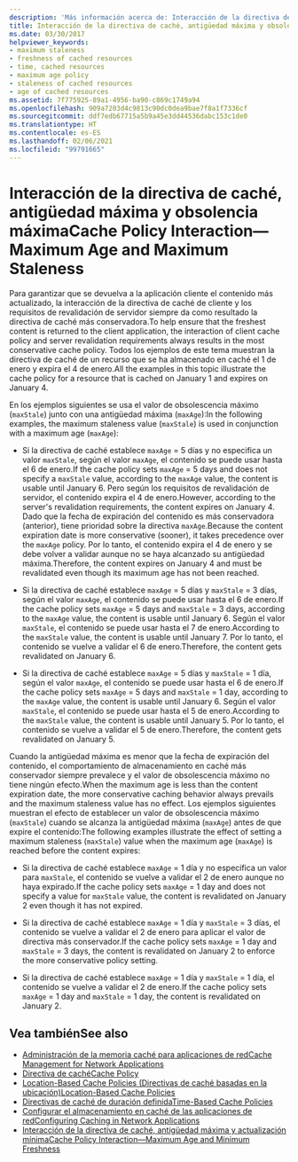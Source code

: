 ```yaml
---
description: 'Más información acerca de: Interacción de la directiva de caché, antigüedad máxima y obsolencia máxima'
title: Interacción de la directiva de caché, antigüedad máxima y obsolencia máxima
ms.date: 03/30/2017
helpviewer_keywords:
- maximum staleness
- freshness of cached resources
- time, cached resources
- maximum age policy
- staleness of cached resources
- age of cached resources
ms.assetid: 7f775925-89a1-4956-ba90-c869c1749a94
ms.openlocfilehash: 909a7203d4c9813c90dc0dea9bae7f8a1f7336cf
ms.sourcegitcommit: ddf7edb67715a5b9a45e3dd44536dabc153c1de0
ms.translationtype: HT
ms.contentlocale: es-ES
ms.lasthandoff: 02/06/2021
ms.locfileid: "99791665"
---
```

# <a name="cache-policy-interactionmaximum-age-and-maximum-staleness"></a><span data-ttu-id="77f4f-103">Interacción de la directiva de caché, antigüedad máxima y obsolencia máxima</span><span class="sxs-lookup"><span data-stu-id="77f4f-103">Cache Policy Interaction—Maximum Age and Maximum Staleness</span></span>

<span data-ttu-id="77f4f-104">Para garantizar que se devuelva a la aplicación cliente el contenido más actualizado, la interacción de la directiva de caché de cliente y los requisitos de revalidación de servidor siempre da como resultado la directiva de caché más conservadora.</span><span class="sxs-lookup"><span data-stu-id="77f4f-104">To help ensure that the freshest content is returned to the client application, the interaction of client cache policy and server revalidation requirements always results in the most conservative cache policy.</span></span> <span data-ttu-id="77f4f-105">Todos los ejemplos de este tema muestran la directiva de caché de un recurso que se ha almacenado en caché el 1 de enero y expira el 4 de enero.</span><span class="sxs-lookup"><span data-stu-id="77f4f-105">All the examples in this topic illustrate the cache policy for a resource that is cached on January 1 and expires on January 4.</span></span>  
  
 <span data-ttu-id="77f4f-106">En los ejemplos siguientes se usa el valor de obsolescencia máximo (`maxStale`) junto con una antigüedad máxima (`maxAge`):</span><span class="sxs-lookup"><span data-stu-id="77f4f-106">In the following examples, the maximum staleness value (`maxStale`) is used in conjunction with a maximum age (`maxAge`):</span></span>  
  
- <span data-ttu-id="77f4f-107">Si la directiva de caché establece `maxAge` = 5 días y no especifica un valor `maxStale`, según el valor `maxAge`, el contenido se puede usar hasta el 6 de enero.</span><span class="sxs-lookup"><span data-stu-id="77f4f-107">If the cache policy sets `maxAge` = 5 days and does not specify a `maxStale` value, according to the `maxAge` value, the content is usable until January 6.</span></span> <span data-ttu-id="77f4f-108">Pero según los requisitos de revalidación de servidor, el contenido expira el 4 de enero.</span><span class="sxs-lookup"><span data-stu-id="77f4f-108">However, according to the server's revalidation requirements, the content expires on January 4.</span></span> <span data-ttu-id="77f4f-109">Dado que la fecha de expiración del contenido es más conservadora (anterior), tiene prioridad sobre la directiva `maxAge`.</span><span class="sxs-lookup"><span data-stu-id="77f4f-109">Because the content expiration date is more conservative (sooner), it takes precedence over the `maxAge` policy.</span></span> <span data-ttu-id="77f4f-110">Por lo tanto, el contenido expira el 4 de enero y se debe volver a validar aunque no se haya alcanzado su antigüedad máxima.</span><span class="sxs-lookup"><span data-stu-id="77f4f-110">Therefore, the content expires on January 4 and must be revalidated even though its maximum age has not been reached.</span></span>  
  
- <span data-ttu-id="77f4f-111">Si la directiva de caché establece `maxAge` = 5 días y `maxStale` = 3 días, según el valor `maxAge`, el contenido se puede usar hasta el 6 de enero.</span><span class="sxs-lookup"><span data-stu-id="77f4f-111">If the cache policy sets `maxAge` = 5 days and `maxStale` = 3 days, according to the `maxAge` value, the content is usable until January 6.</span></span> <span data-ttu-id="77f4f-112">Según el valor `maxStale`, el contenido se puede usar hasta el 7 de enero.</span><span class="sxs-lookup"><span data-stu-id="77f4f-112">According to the `maxStale` value, the content is usable until January 7.</span></span> <span data-ttu-id="77f4f-113">Por lo tanto, el contenido se vuelve a validar el 6 de enero.</span><span class="sxs-lookup"><span data-stu-id="77f4f-113">Therefore, the content gets revalidated on January 6.</span></span>  
  
- <span data-ttu-id="77f4f-114">Si la directiva de caché establece `maxAge` = 5 días y `maxStale` = 1 día, según el valor `maxAge`, el contenido se puede usar hasta el 6 de enero.</span><span class="sxs-lookup"><span data-stu-id="77f4f-114">If the cache policy sets `maxAge` = 5 days and `maxStale` = 1 day, according to the `maxAge` value, the content is usable until January 6.</span></span> <span data-ttu-id="77f4f-115">Según el valor `maxStale`, el contenido se puede usar hasta el 5 de enero.</span><span class="sxs-lookup"><span data-stu-id="77f4f-115">According to the `maxStale` value, the content is usable until January 5.</span></span> <span data-ttu-id="77f4f-116">Por lo tanto, el contenido se vuelve a validar el 5 de enero.</span><span class="sxs-lookup"><span data-stu-id="77f4f-116">Therefore, the content gets revalidated on January 5.</span></span>  
  
 <span data-ttu-id="77f4f-117">Cuando la antigüedad máxima es menor que la fecha de expiración del contenido, el comportamiento de almacenamiento en caché más conservador siempre prevalece y el valor de obsolescencia máximo no tiene ningún efecto.</span><span class="sxs-lookup"><span data-stu-id="77f4f-117">When the maximum age is less than the content expiration date, the more conservative caching behavior always prevails and the maximum staleness value has no effect.</span></span> <span data-ttu-id="77f4f-118">Los ejemplos siguientes muestran el efecto de establecer un valor de obsolescencia máximo (`maxStale`) cuando se alcanza la antigüedad máxima (`maxAge`) antes de que expire el contenido:</span><span class="sxs-lookup"><span data-stu-id="77f4f-118">The following examples illustrate the effect of setting a maximum staleness (`maxStale`) value when the maximum age (`maxAge`) is reached before the content expires:</span></span>  
  
- <span data-ttu-id="77f4f-119">Si la directiva de caché establece `maxAge` = 1 día y no especifica un valor para `maxStale`, el contenido se vuelve a validar el 2 de enero aunque no haya expirado.</span><span class="sxs-lookup"><span data-stu-id="77f4f-119">If the cache policy sets `maxAge` = 1 day and does not specify a value for `maxStale` value, the content is revalidated on January 2 even though it has not expired.</span></span>  
  
- <span data-ttu-id="77f4f-120">Si la directiva de caché establece `maxAge` = 1 día y `maxStale` = 3 días, el contenido se vuelve a validar el 2 de enero para aplicar el valor de directiva más conservador.</span><span class="sxs-lookup"><span data-stu-id="77f4f-120">If the cache policy sets `maxAge` = 1 day and `maxStale` = 3 days, the content is revalidated on January 2 to enforce the more conservative policy setting.</span></span>  
  
- <span data-ttu-id="77f4f-121">Si la directiva de caché establece `maxAge` = 1 día y `maxStale` = 1 día, el contenido se vuelve a validar el 2 de enero.</span><span class="sxs-lookup"><span data-stu-id="77f4f-121">If the cache policy sets `maxAge` = 1 day and `maxStale` = 1 day, the content is revalidated on January 2.</span></span>  
  
## <a name="see-also"></a><span data-ttu-id="77f4f-122">Vea también</span><span class="sxs-lookup"><span data-stu-id="77f4f-122">See also</span></span>

- [<span data-ttu-id="77f4f-123">Administración de la memoria caché para aplicaciones de red</span><span class="sxs-lookup"><span data-stu-id="77f4f-123">Cache Management for Network Applications</span></span>](cache-management-for-network-applications.md)
- [<span data-ttu-id="77f4f-124">Directiva de caché</span><span class="sxs-lookup"><span data-stu-id="77f4f-124">Cache Policy</span></span>](cache-policy.md)
- [<span data-ttu-id="77f4f-125">Location-Based Cache Policies (Directivas de caché basadas en la ubicación)</span><span class="sxs-lookup"><span data-stu-id="77f4f-125">Location-Based Cache Policies</span></span>](location-based-cache-policies.md)
- [<span data-ttu-id="77f4f-126">Directivas de caché de duración definida</span><span class="sxs-lookup"><span data-stu-id="77f4f-126">Time-Based Cache Policies</span></span>](time-based-cache-policies.md)
- [<span data-ttu-id="77f4f-127">Configurar el almacenamiento en caché de las aplicaciones de red</span><span class="sxs-lookup"><span data-stu-id="77f4f-127">Configuring Caching in Network Applications</span></span>](configuring-caching-in-network-applications.md)
- [<span data-ttu-id="77f4f-128">Interacción de la directiva de caché, antigüedad máxima y actualización mínima</span><span class="sxs-lookup"><span data-stu-id="77f4f-128">Cache Policy Interaction—Maximum Age and Minimum Freshness</span></span>](cache-policy-interaction-maximum-age-and-minimum-freshness.md)

